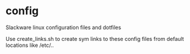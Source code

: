# config
Slackware linux configuration files and dotfiles

Use create_links.sh to create sym links to these config files from default locations
like /etc/..
